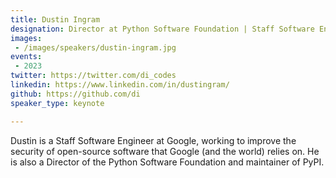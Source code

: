 ```yaml
---
title: Dustin Ingram
designation: Director at Python Software Foundation | Staff Software Engineer at Google
images: 
 - /images/speakers/dustin-ingram.jpg
events:
 - 2023
twitter: https://twitter.com/di_codes 
linkedin: https://www.linkedin.com/in/dustingram/
github: https://github.com/di
speaker_type: keynote

---
```


Dustin is a Staff Software Engineer at Google, working to improve the security of open-source software that Google (and the world) relies on. He is also a Director of the Python Software Foundation and maintainer of PyPI.
